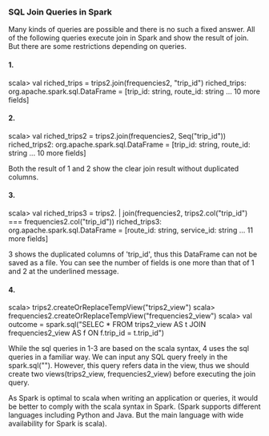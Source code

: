 ### SQL Join Queries in Spark

Many kinds of queries are possible and there is no such a fixed answer.
All of the following queries execute join in Spark and show the result of join. But there are some restrictions depending on queries.

#### 1.
scala> val riched_trips = trips2.join(frequencies2, "trip_id")
riched_trips: org.apache.spark.sql.DataFrame = [trip_id: string, route_id: string ... 10 more fields]

#### 2.
scala> val riched_trips2 = trips2.join(frequencies2, Seq("trip_id"))
riched_trips2: org.apache.spark.sql.DataFrame = [trip_id: string, route_id: string ... 10 more fields]

Both the result of 1 and 2 show the clear join result without duplicated columns.

#### 3.
scala> val riched_trips3 = trips2.
     | join(frequencies2, trips2.col("trip_id") === frequencies2.col("trip_id"))
riched_trips3: org.apache.spark.sql.DataFrame = [route_id: string, service_id: string ... 11 more fields]

3 shows the duplicated columns of 'trip_id', thus this DataFrame can not be saved as a file. You can see the number of fields is one more than that of 1 and 2 at the underlined message.

#### 4.
scala> trips2.createOrReplaceTempView("trips2_view")
scala> frequencies2.createOrReplaceTempView("frequencies2_view")
scala> val outcome = spark.sql("SELEC * FROM trips2_view AS t JOIN frequencies2_view AS f ON f.trip_id = t.trip_id")

While the sql queries in 1-3 are based on the scala syntax, 4 uses the sql queries in a familiar way. We can input any SQL query freely in the spark.sql(""). However, this query refers data in the view, thus we should create two views(trips2_view, frequencies2_view) before executing the join query.

As Spark is optimal to scala when writing an application or queries, it would be better to comply with the scala syntax in Spark.
(Spark supports different languages including Python and Java. But the main language with wide availability for Spark is scala).
